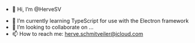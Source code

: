 - 👋 Hi, I’m @HerveSV
<!--- - 👀 I’m interested in OOP, lower high level languages, higher high level languages, graphics programming, video game programming, video games --->
- 🌱 I’m currently learning TypeScript for use with the Electron framework
- 💞️ I’m looking to collaborate on ...
- 📫 How to reach me: herve.schmitveiler@icloud.com

<!---
HerveSV/HerveSV is a ✨ special ✨ repository because its `README.md` (this file) appears on your GitHub profile.
You can click the Preview link to take a look at your changes.
--->
